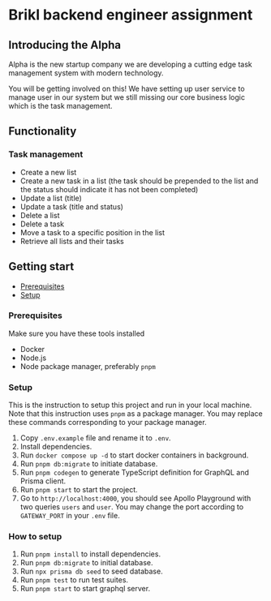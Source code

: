 # Brikl backend engineer assignment

## Introducing the Alpha

Alpha is the new startup company we are developing a cutting edge task management system with modern technology.

You will be getting involved on this! We have setting up user service to manage user in our system but we still missing our core business logic which is the task management.

## Functionality

### Task management

- Create a new list
- Create a new task in a list (the task should be prepended to the list and the
  status should indicate it has not been completed)
- Update a list (title)
- Update a task (title and status)
- Delete a list
- Delete a task
- Move a task to a specific position in the list
- Retrieve all lists and their tasks

## Getting start

- [Prerequisites](#prerequisites)
- [Setup](#setup)

### Prerequisites

Make sure you have these tools installed

- Docker
- Node.js
- Node package manager, preferably `pnpm`

### Setup

This is the instruction to setup this project and run in your local machine. Note that this instruction uses `pnpm` as a package manager. You may replace these commands corresponding to your package manager.

1. Copy `.env.example` file and rename it to `.env`.
2. Install dependencies.
3. Run `docker compose up -d` to start docker containers in background.
4. Run `pnpm db:migrate` to initiate database.
5. Run `pnpm codegen` to generate TypeScript definition for GraphQL and Prisma client.
6. Run `pnpm start` to start the project.
7. Go to `http://localhost:4000`, you should see Apollo Playground with two queries `users` and `user`. You may change the port according to `GATEWAY_PORT` in your `.env` file.

### How to setup

1. Run `pnpm install` to install dependencies.
2. Run `pnpm db:migrate` to initial database.
3. Run `npx prisma db seed` to seed database.
4. Run `pnpm test` to run test suites.
5. Run `pnpm start` to start graphql server.
